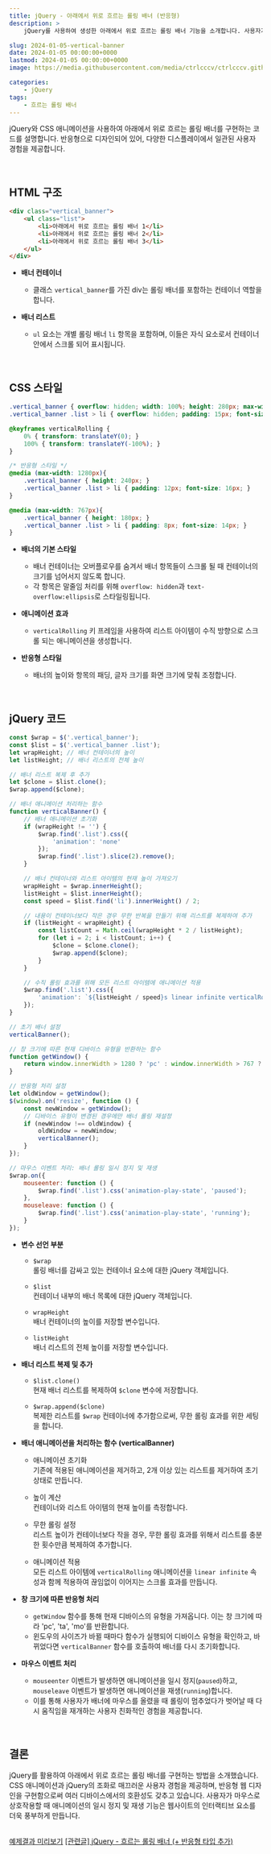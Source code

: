 ```yaml
---
title: jQuery - 아래에서 위로 흐르는 롤링 배너 (반응형)
description: >  
    jQuery를 사용하여 생성한 아래에서 위로 흐르는 롤링 배너 기능을 소개합니다. 사용자가 배너 위에 마우스를 올리면 롤링이 일시정지되고, 마우스가 벗어나면 다시 재생됩니다.  

slug: 2024-01-05-vertical-banner
date: 2024-01-05 00:00:00+0000
lastmod: 2024-01-05 00:00:00+0000
image: https://media.githubusercontent.com/media/ctrlcccv/ctrlcccv.github.io/master/assets/img/post/2024-01-05-vertical-banner.webp

categories:
    - jQuery
tags:
    - 흐르는 롤링 배너
---
```

jQuery와 CSS 애니메이션을 사용하여 아래에서 위로 흐르는 롤링 배너를 구현하는 코드를 설명합니다. 반응형으로 디자인되어 있어, 다양한 디스플레이에서 일관된 사용자 경험을 제공합니다.  


<ins class="adsbygoogle"
     style="display:block; text-align:center;"
     data-ad-layout="in-article"
     data-ad-format="fluid"
     data-ad-client="ca-pub-8535540836842352"
     data-ad-slot="2974559225"></ins>
<script>
     (adsbygoogle = window.adsbygoogle || []).push({});
</script>

<br>

## HTML 구조

```html
<div class="vertical_banner">
    <ul class="list">
        <li>아래에서 위로 흐르는 롤링 배너 1</li>
        <li>아래에서 위로 흐르는 롤링 배너 2</li>
        <li>아래에서 위로 흐르는 롤링 배너 3</li>
    </ul>
</div>
```
* **배너 컨테이너**
  * 클래스 `vertical_banner`를 가진 div는 롤링 배너를 포함하는 컨테이너 역할을 합니다.

* **배너 리스트**
  * `ul` 요소는 개별 롤링 배너 `li` 항목을 포함하며, 이들은 자식 요소로서 컨테이너 안에서 스크롤 되어 표시됩니다.  
<br>

## CSS 스타일

```css
.vertical_banner { overflow: hidden; width: 100%; height: 280px; max-width: 500px; margin: 30px auto; background: #f0f0f0; border-radius:20px; } 
.vertical_banner .list > li { overflow: hidden; padding: 15px; font-size: 18px; color: #000; text-align: center; white-space: nowrap; text-overflow: ellipsis; } 

@keyframes verticalRolling { 
    0% { transform: translateY(0); } 
    100% { transform: translateY(-100%); } 
}

/* 반응형 스타일 */
@media (max-width: 1280px){
    .vertical_banner { height: 240px; } 
    .vertical_banner .list > li { padding: 12px; font-size: 16px; } 
}

@media (max-width: 767px){
    .vertical_banner { height: 180px; } 
    .vertical_banner .list > li { padding: 8px; font-size: 14px; } 
}
```
* **배너의 기본 스타일**
  * 배너 컨테이너는 오버플로우를 숨겨서 배너 항목들이 스크롤 될 때 컨테이너의 크기를 넘어서지 않도록 합니다.
  * 각 항목은 말줄임 처리를 위해 `overflow: hidden`과 `text-overflow:ellipsis`로 스타일링됩니다.

* **애니메이션 효과**
  * `verticalRolling` 키 프레임을 사용하여 리스트 아이템이 수직 방향으로 스크롤 되는 애니메이션을 생성합니다.

* **반응형 스타일**
  * 배너의 높이와 항목의 패딩, 글자 크기를 화면 크기에 맞춰 조정합니다.



<ins class="adsbygoogle"
     style="display:block; text-align:center;"
     data-ad-layout="in-article"
     data-ad-format="fluid"
     data-ad-client="ca-pub-8535540836842352"
     data-ad-slot="2974559225"></ins>
<script>
     (adsbygoogle = window.adsbygoogle || []).push({});
</script>

<br>

## jQuery 코드

```js
const $wrap = $('.vertical_banner');
const $list = $('.vertical_banner .list');
let wrapHeight; // 배너 컨테이너의 높이
let listHeight; // 배너 리스트의 전체 높이

// 배너 리스트 복제 후 추가
let $clone = $list.clone();
$wrap.append($clone);

// 배너 애니메이션 처리하는 함수
function verticalBanner() {
    // 배너 애니메이션 초기화
    if (wrapHeight != '') {
        $wrap.find('.list').css({
            'animation': 'none'
        });
        $wrap.find('.list').slice(2).remove();
    }

    // 배너 컨테이너와 리스트 아이템의 현재 높이 가져오기
    wrapHeight = $wrap.innerHeight();
    listHeight = $list.innerHeight();
    const speed = $list.find('li').innerHeight() / 2;

    // 내용이 컨테이너보다 작은 경우 무한 반복을 만들기 위해 리스트를 복제하여 추가
    if (listHeight < wrapHeight) {
        const listCount = Math.ceil(wrapHeight * 2 / listHeight);
        for (let i = 2; i < listCount; i++) {
            $clone = $clone.clone();
            $wrap.append($clone);
        }
    }

    // 수직 롤링 효과를 위해 모든 리스트 아이템에 애니메이션 적용
    $wrap.find('.list').css({
        'animation': `${listHeight / speed}s linear infinite verticalRolling`
    });
}

// 초기 배너 설정
verticalBanner();

// 창 크기에 따른 현재 디바이스 유형을 반환하는 함수
function getWindow() {
    return window.innerWidth > 1280 ? 'pc' : window.innerWidth > 767 ? 'ta' : 'mo';
}

// 반응형 처리 설정
let oldWindow = getWindow();
$(window).on('resize', function () {
    const newWindow = getWindow();
    // 디바이스 유형이 변경된 경우에만 배너 롤링 재설정
    if (newWindow !== oldWindow) {
        oldWindow = newWindow;
        verticalBanner();
    }
});

// 마우스 이벤트 처리: 배너 롤링 일시 정지 및 재생
$wrap.on({
    mouseenter: function () {
        $wrap.find('.list').css('animation-play-state', 'paused');
    },
    mouseleave: function () {
        $wrap.find('.list').css('animation-play-state', 'running');
    }
});
```
* **변수 선언 부분**
  * `$wrap`  
  롤링 배너를 감싸고 있는 컨테이너 요소에 대한 jQuery 객체입니다.
  
  * `$list`  
  컨테이너 내부의 배너 목록에 대한 jQuery 객체입니다.

  * `wrapHeight`  
  배너 컨테이너의 높이를 저장할 변수입니다.

  * `listHeight`  
  배너 리스트의 전체 높이를 저장할 변수입니다.

* **배너 리스트 복제 및 추가**
  * `$list.clone()`  
  현재 배너 리스트를 복제하여 `$clone` 변수에 저장합니다.

  * `$wrap.append($clone)`  
  복제한 리스트를 `$wrap` 컨테이너에 추가함으로써, 무한 롤링 효과를 위한 세팅을 합니다.

* **배너 애니메이션을 처리하는 함수 (verticalBanner)**
  * 애니메이션 초기화  
  기존에 적용된 애니메이션을 제거하고, 2개 이상 있는 리스트를 제거하여 초기 상태로 만듭니다.

  * 높이 계산  
  컨테이너와 리스트 아이템의 현재 높이를 측정합니다.

  * 무한 롤링 설정  
  리스트 높이가 컨테이너보다 작을 경우, 무한 롤링 효과를 위해서 리스트를 충분한 횟수만큼 복제하여 추가합니다.

  * 애니메이션 적용  
  모든 리스트 아이템에 `verticalRolling` 애니메이션을 `linear infinite` 속성과 함께 적용하여 끊임없이 이어지는 스크롤 효과를 만듭니다.

* **창 크기에 따른 반응형 처리**
  * `getWindow` 함수를 통해 현재 디바이스의 유형을 가져옵니다. 이는 창 크기에 따라 'pc', 'ta', 'mo'를 반환합니다.
  * 윈도우의 사이즈가 바뀔 때마다 함수가 실행되어 디바이스 유형을 확인하고, 바뀌었다면 `verticalBanner` 함수를 호출하여 배너를 다시 초기화합니다.

* **마우스 이벤트 처리**
  * `mouseenter` 이벤트가 발생하면 애니메이션을 일시 정지(`paused`)하고, `mouseleave` 이벤트가 발생하면 애니메이션을 재생(`running`)합니다.
  * 이를 통해 사용자가 배너에 마우스를 올렸을 때 롤링이 멈추었다가 벗어날 때 다시 움직임을 재개하는 사용자 친화적인 경험을 제공합니다.  
<br>


## 결론
jQuery를 활용하여 아래에서 위로 흐르는 롤링 배너를 구현하는 방법을 소개했습니다. CSS 애니메이션과 jQuery의 조화로 매끄러운 사용자 경험을 제공하며, 반응형 웹 디자인을 구현함으로써 여러 디바이스에서의 호환성도 갖추고 있습니다. 사용자가 마우스로 상호작용할 때 애니메이션의 일시 정지 및 재생 기능은 웹사이트의 인터랙티브 요소를 더욱 풍부하게 만듭니다.   
<br>

<div class="btn_wrap">
    <a target="_blank" href="https://ctrlcccv.github.io/ctrlcccv-demo/2024-01-05-vertical-banner/">예제결과 미리보기</a>
    <a href="https://ctrlcccv.github.io/code/2023-07-23-flow-banner/">[관련글] jQuery - 흐르는 롤링 배너 (+ 반응형 타입 추가)</a>
</div>